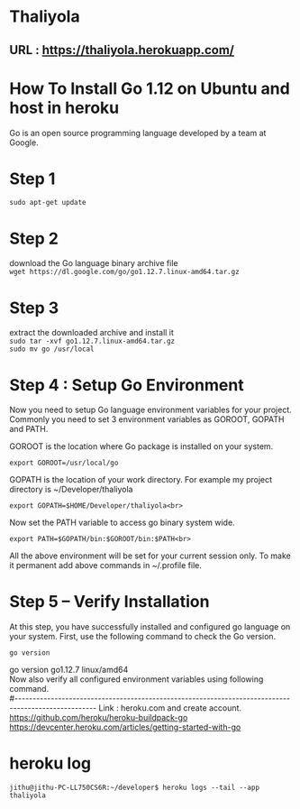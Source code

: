 # Thaliyola

## URL : https://thaliyola.herokuapp.com/

# How To Install Go 1.12 on Ubuntu and host in heroku <br>
Go is an open source programming language developed by a team at Google.<br>

# Step 1 <br>
  `sudo apt-get update`

# Step 2 <br>
download the Go language binary archive file <br>
 `wget https://dl.google.com/go/go1.12.7.linux-amd64.tar.gz` <br>

# Step 3 <br>
extract the downloaded archive and install it <br>
   `sudo tar -xvf go1.12.7.linux-amd64.tar.gz` <br>
   `sudo mv go /usr/local `  <br>
   
# Step 4 : Setup Go Environment <br>
Now you need to setup Go language environment variables for your project.<br>
Commonly you need to set 3 environment variables as GOROOT, GOPATH and PATH.<br>

GOROOT is the location where Go package is installed on your system. <br>

   `export GOROOT=/usr/local/go ` <br>

GOPATH is the location of your work directory. For example my project directory is ~/Developer/thaliyola<br>

   `export GOPATH=$HOME/Developer/thaliyola<br>`

Now set the PATH variable to access go binary system wide.<br>

   `export PATH=$GOPATH/bin:$GOROOT/bin:$PATH<br> `
   
All the above environment will be set for your current session only. To make it permanent add above commands in ~/.profile file.<br>

# Step 5 – Verify Installation<br>
At this step, you have successfully installed and configured go language on your system. First, use the following command to check the Go version.<br>

   `go version `<br>
   
   go version go1.12.7 linux/amd64<br>
Now also verify all configured environment variables using following command.<br>
#----------------------------------------------------------------------------------------------------
Link : heroku.com  and create account. <br>
   https://github.com/heroku/heroku-buildpack-go  <br>
   https://devcenter.heroku.com/articles/getting-started-with-go <br>

# heroku log

 `jithu@jithu-PC-LL750CS6R:~/developer$ heroku logs --tail --app thaliyola`









